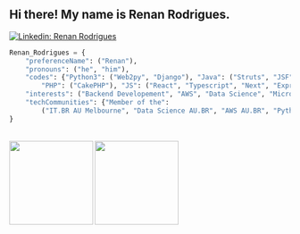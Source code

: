 <h2>Hi there! My name is Renan Rodrigues.</h2>

[![Linkedin: Renan Rodrigues](https://img.shields.io/badge/-RenanRodrigues-darkblue?style=flat-square&logo=Linkedin&logoColor=white&link=https://www.linkedin.com/in/rcrrodrigues/)](https://www.linkedin.com/in/rcrrodrigues/)

```python
Renan_Rodrigues = {
    "preferenceName": ("Renan"),
    "pronouns": ("he", "him"),
    "codes": {"Python3": ("Web2py", "Django"), "Java": ("Struts", "JSF", "Vraptor", "Spring Security"), 
        "PHP": ("CakePHP"), "JS": ("React", "Typescript", "Next", "Express")},
    "interests": ("Backend Developement", "AWS", "Data Science", "Microservices"),
    "techCommunities": {"Member of the": 
        ("IT.BR AU Melbourne", "Data Science AU.BR", "AWS AU.BR", "Python - IT.BR Australia", "IT.BR Java", "IT.BR Data")} 
}
```

<br/>

<a href="https://github.com/renanrcrr">
  <img align="left" height='150px' src="https://github-readme-stats.vercel.app/api/top-langs?username=renanrcrr&layout=compact&langs_count=8&card_width=320" />
</a>

<a href="https://github.com/renanrcrr">
  <img align="left"  height='150px' src="https://github-readme-stats.vercel.app/api?username=renanrcrr&show_icons=true&theme=yeblu" />
</a>

